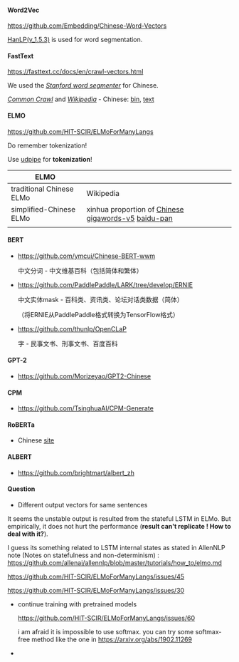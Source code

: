 

#### Word2Vec

https://github.com/Embedding/Chinese-Word-Vectors

[HanLP(v_1.5.3)](https://github.com/hankcs/HanLP) is used for word segmentation.





#### FastText

https://fasttext.cc/docs/en/crawl-vectors.html

We used the [*Stanford word segmenter*](https://nlp.stanford.edu/software/segmenter.html) for Chinese.

[*Common Crawl*](http://commoncrawl.org/) and [*Wikipedia*](https://www.wikipedia.org/) - Chinese: [bin](https://dl.fbaipublicfiles.com/fasttext/vectors-crawl/cc.zh.300.bin.gz), [text](https://dl.fbaipublicfiles.com/fasttext/vectors-crawl/cc.zh.300.vec.gz) 



#### ELMO

https://github.com/HIT-SCIR/ELMoForManyLangs

Do remember tokenization!

Use [udpipe](http://ufal.mff.cuni.cz/udpipe) for **tokenization**!

| ELMO                     |                                                              |      |
| ------------------------ | ------------------------------------------------------------ | ---- |
| traditional Chinese ELMo | Wikipedia                                                    |      |
| simplified-Chinese ELMo  | xinhua proportion of [Chinese gigawords-v5](https://catalog.ldc.upenn.edu/ldc2011t13) [baidu-pan](https://pan.baidu.com/s/1RNKnj6hgL-2orQ7f38CauA) |      |
|                          |                                                              |      |



#### BERT

+ <https://github.com/ymcui/Chinese-BERT-wwm>

  中文分词 - 中文维基百科（包括简体和繁体）

+ <https://github.com/PaddlePaddle/LARK/tree/develop/ERNIE>

  中文实体mask - 百科类、资讯类、论坛对话类数据（简体）

  （将ERNIE从PaddlePaddle格式转换为TensorFlow格式）

+ <https://github.com/thunlp/OpenCLaP>

  字 - 民事文书、刑事文书、百度百科                                                                                                                                 



#### GPT-2

+ <https://github.com/Morizeyao/GPT2-Chinese>

#### CPM

+ https://github.com/TsinghuaAI/CPM-Generate

#### RoBERTa

+ Chinese [site](<https://github.com/brightmart/roberta_zh>) 



#### ALBERT

+ <https://github.com/brightmart/albert_zh>



#### Question

+ Different output vectors for same sentences

It seems the unstable output is resulted from the stateful LSTM in ELMo. But empirically, it does not hurt the performance (**result can't replicate ! How to deal with it?**).

I guess its something related to LSTM internal states as stated in AllenNLP note (Notes on statefulness and non-determinism) :
<https://github.com/allenai/allennlp/blob/master/tutorials/how_to/elmo.md>

https://github.com/HIT-SCIR/ELMoForManyLangs/issues/45

https://github.com/HIT-SCIR/ELMoForManyLangs/issues/30

+ continue training with pretrained models

  https://github.com/HIT-SCIR/ELMoForManyLangs/issues/60

  i am afraid it is impossible to use softmax. you can try some softmax-free method like the one in <https://arxiv.org/abs/1902.11269>

  

+ 










